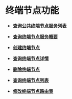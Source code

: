 # 终端节点功能<a name="vpcep_06_0300"></a>

-   **[查询公共终端节点服务列表](查询公共终端节点服务列表.md)**  

-   **[查询终端节点服务概要](查询终端节点服务概要.md)**  

-   **[创建终端节点](创建终端节点.md)**  

-   **[查询终端节点详情](查询终端节点详情.md)**  

-   **[删除终端节点](删除终端节点.md)**  

-   **[查询终端节点列表](查询终端节点列表.md)**  

-   **[修改终端节点路由表](修改终端节点路由表.md)**  


